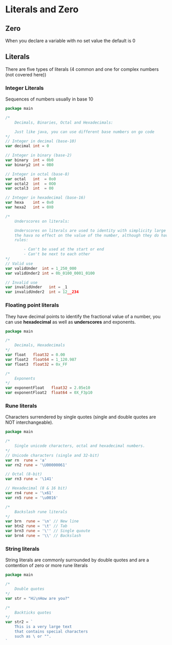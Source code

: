 # Literals and Zero

## Zero
When you declare a variable with no set value the default is 0

## Literals
There are five types of literals (4 common and one for complex numbers (not covered here))

### Integer Literals
Sequences of numbers usually in base 10

```go
package main

/*
    Decimals, Binaries, Octal and Hexadecimals:

    Just like java, you can use different base numbers on go code
*/
// Integer in decimal (base-10)
var decimal int = 0

// Integer in binary (base-2)
var binary  int = 0b0
var binary2 int = 0B0

// Integer in octal (base-8)
var octal   int  = 0o0
var octal2  int  = 0O0
var octal3  int  = 00

// Integer in hexadecimal (base-16)
var hexa    int = 0x0
var hexa2   int = 0X0

/*
    Underscores on literals:

    Underscores on literals are used to identity with simplicity large values,
    the hava no effect on the value of the number, although they do have some 
    rules:

        - Can't be used at the start or end 
        - Can't be next to each other
*/
// Valid use
var validUnder  int = 1_250_000
var validUnder2 int = 0b_0100_0001_0100

// Invalid use
var invalidUnder   int = _1
var invalidUnder2  int = 12__234
```

### Floating point literals
They have decimal points to identify the fractional value of a number, you
can use **hexadecimal** as well as **underscores** and exponents.

```go
package main

/*
    Decimals, Hexadecimals
*/
var float   float32 = 0.00
var float2  float64 = 1_120.987
var float3  float32 = 0x_FF

/*
    Exponents
*/
var exponentFloat   float32 = 2.05e10
var exponentFloat2  float64 = 0X_F3p10
```

### Rune literals
Characters surrendered by single quotes (single and double quotes 
are NOT interchangeable).

```go
package main

/*
    Single unicode characters, octal and hexadecimal numbers.
*/
// Unicode characters (single and 32-bit)
var rn  rune = 'a'
var rn2 rune = '\U00000061'

// Octal (8-bit)
var rn3 rune = '\141'

// Hexadecimal (8 & 16 bit)
var rn4 rune = '\x61'
var rn5 rune = '\u0016'

/*
    Backslash rune literals
*/
var brn  rune = '\n' // New line
var btn2 rune = '\t' // Tab
var brn3 rune = '\'' // Single quoute
var brn4 rune = '\\' // Backslash
```

### String literals
String literals are commonly surrounded by double quotes and are a contention of
zero or more rune literals

```go
package main

/*
    Double quotes
*/
var str = "Hi\nHow are you?"

/*
    Backticks quotes
*/
var str2 = `
    This is a very large text
    that contains special characters
    such as \ or "".
`
```




